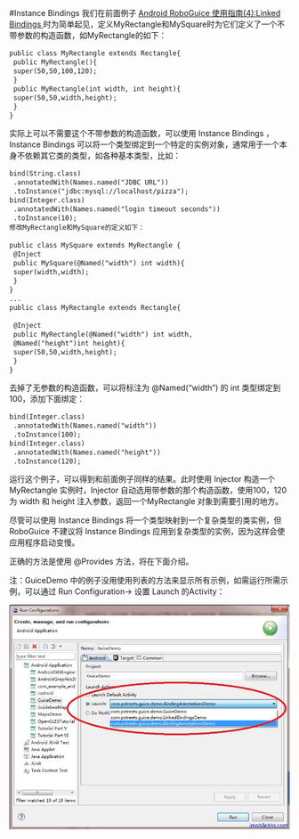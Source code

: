 #Instance Bindings
我们在前面例子 [Android RoboGuice 使用指南(4):Linked Bindings ](http://www.imobilebbs.com/wordpress/archives/2517?p=2503) 时为简单起见，定义MyRectangle和MySquare时为它们定义了一个不带参数的构造函数，如MyRectangle的如下：

```
public class MyRectangle extends Rectangle{
 public MyRectangle(){
 super(50,50,100,120);
 }
 public MyRectangle(int width, int height){
 super(50,50,width,height);
 }
}
```

实际上可以不需要这个不带参数的构造函数，可以使用 Instance Bindings ，Instance Bindings 可以将一个类型绑定到一个特定的实例对象，通常用于一个本身不依赖其它类的类型，如各种基本类型，比如：

```
bind(String.class)
 .annotatedWith(Names.named("JDBC URL"))
 .toInstance("jdbc:mysql://localhost/pizza");
bind(Integer.class)
 .annotatedWith(Names.named("login timeout seconds"))
 .toInstance(10);
修改MyRectangle和MySquare的定义如下：

public class MySquare extends MyRectangle {
 @Inject
 public MySquare(@Named("width") int width){
 super(width,width);
 }
}
...
public class MyRectangle extends Rectangle{

 @Inject
 public MyRectangle(@Named("width") int width,
 @Named("height")int height){
 super(50,50,width,height);
 }
}
```

去掉了无参数的构造函数，可以将标注为 @Named(“width”) 的 int 类型绑定到100，添加下面绑定：

```
bind(Integer.class)
 .annotatedWith(Names.named("width"))
 .toInstance(100);
bind(Integer.class)
 .annotatedWith(Names.named("height"))
 .toInstance(120);
```

运行这个例子，可以得到和前面例子同样的结果。此时使用 Injector 构造一个 MyRectangle 实例时，Injector 自动选用带参数的那个构造函数，使用100，120为 width 和 height 注入参数，返回一个MyRectangle 对象到需要引用的地方。

尽管可以使用 Instance Bindings 将一个类型映射到一个复杂类型的类实例，但 RoboGuice 不建议将 Instance Bindings 应用到复杂类型的实例，因为这样会使应用程序启动变慢。

正确的方法是使用 @Provides 方法，将在下面介绍。

注：GuiceDemo 中的例子没用使用列表的方法来显示所有示例，如需运行所需示例，可以通过 Run Configuration-> 设置 Launch 的Activity：

![](images/10.png)

